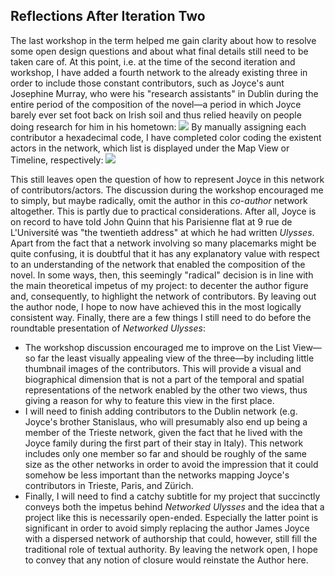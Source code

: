 ## Reflections After Iteration Two

The last workshop in the term helped me gain clarity about how to resolve some open design questions and about what final details still need to be taken care of. At this point, i.e. at the time of the second iteration and workshop, I have added a fourth network to the already existing three in order to include those constant contributors, such as Joyce's aunt Josephine Murray, who were his "research assistants" in Dublin during the entire period of the composition of the novel—a period in which Joyce barely ever set foot back on Irish soil and thus relied heavily on people doing research for him in his hometown: 
![](https://dl.dropbox.com/u/11381261/DublinNetwork.png)
By manually assigning each contributor a hexadecimal code, I have completed color coding the existent actors in the network, which list is displayed under the Map View or Timeline, respectively:
![](https://dl.dropbox.com/u/11381261/ColorList.png)

This still leaves open the question of how to represent Joyce in this network of contributors/actors. The discussion during the workshop encouraged me to simply, but maybe radically, omit the author in this *co-author* network altogether. This is partly due to practical considerations. After all, Joyce is on record to have told John Quinn that his Parisienne flat at 9 rue de L'Université was "the twentieth address" at which he had written *Ulysses*. Apart from the fact that a network involving so many placemarks might be quite confusing, it is doubtful that it has any explanatory value with respect to an understanding of the network that enabled the composition of the novel. In some ways, then, this seemingly "radical" decision is in line with the main theoretical impetus of my project: to decenter the author figure and, consequently, to highlight the network of contributors. By leaving out the author node, I hope to now have achieved this in the most logically consistent way. 
Finally, there are a few things I still need to do before the roundtable presentation of *Networked Ulysses*:

* The workshop discussion encouraged me to improve on the List View—so far the least visually appealing view of the three—by including little thumbnail images of the contributors. This will provide a visual and biographical dimension that is not a part of the temporal and spatial representations of the network enabled by the other two views, thus giving a reason for why to feature this view in the first place.
* I will need to finish adding contributors to the Dublin network (e.g. Joyce's brother Stanislaus, who will presumably also end up being a member of the Trieste network, given the fact that he lived with the Joyce family during the first part of their stay in Italy). This network includes only one member so far and should be roughly of the same size as the other networks in order to avoid the impression that it could somehow be less important than the networks mapping Joyce's contributors in Trieste, Paris, and Zürich.  
* Finally, I will need to find a catchy subtitle for my project that succinctly conveys both the impetus behind *Networked Ulysses* and the idea that a project like this is necessarily open-ended. Especially the latter point is significant in order to avoid simply replacing the author James Joyce with a dispersed network of authorship that could, however, still fill the traditional role of textual authority. By leaving the network open, I hope to convey that any notion of closure would reinstate the Author here.      
